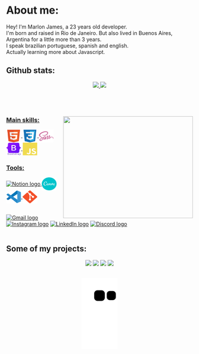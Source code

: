 # About me:
Hey! I'm Marlon James, a 23 years old developer. <br>
I'm born and raised in Rio de Janeiro. But also lived in Buenos Aires, Argentina for a little more than 3 years.<br>
I speak brazilian portuguese, spanish and english.<br>
Actually learning more about Javascript.

## Github stats:
<div align="center">
  <a href="https://github.com/MarlonJames99">
  <img height="140em" src="https://awesome-github-stats.azurewebsites.net/user-stats/MarlonJames99?cardType=level-alternate&theme=radical&Ring=d8bc3e&Background=000000&Text=FFFFFF&Title=d8bc3e&Border=FFFFFF" />
  <img height="140em" src="https://github-readme-streak-stats.herokuapp.com?user=MarlonJames99&date_format=M%20j%5B%2C%20Y%5D&background=000000&border=FFFFFF&stroke=FFFFFF&ring=d8bc3e&fire=d8bc3e&currStreakNum=FFFFFF&sideNums=FFFFFF&currStreakLabel=d8bc3e&sideLabels=FFFFFF&dates=FFFFFF"/>
</div><br><br><br>
  
<!--   <img height="130em" src="https://github-readme-stats.vercel.app/api?username=MarlonJames99&show_icons=true&hide_title=true&include_all_commits=true&count_private=true&bg_color=000&icon_color=d8bc3e&text_color=fff"/> -->
  
<div>
  <img align="right" width="350" height="275" src="https://github-readme-stats.vercel.app/api/top-langs/?username=MarlonJames99&hide_title=true&layout=default&langs_count=7&theme=swift&border_radius=15&border_color=000&exclude_repo=The_Game_Store"/>
  
### Main skills:
  <div align="left">
    <img align="center" alt="HTML logo" height="35" width="40" src="https://raw.githubusercontent.com/devicons/devicon/master/icons/html5/html5-original.svg">
    <img align="center" alt="CSS logo" height="35" width="40" src="https://raw.githubusercontent.com/devicons/devicon/master/icons/css3/css3-original.svg">
    <img align="center" alt="SCSS logo" height="35" width="40" src="https://raw.githubusercontent.com/devicons/devicon/master/icons/sass/sass-original.svg">
    <img align="center" alt="Bootstrap logo" height="35" width="40" src="https://raw.githubusercontent.com/devicons/devicon/master/icons/bootstrap/bootstrap-original-wordmark.svg">
    <img align="center" alt="Javascript logo" height="35" width="40" src="https://raw.githubusercontent.com/devicons/devicon/master/icons/javascript/javascript-plain.svg">
  </div>
  
### Tools:
  <div align="left"> 
    <img align="center" alt="Notion logo" height="35" width="40" src="https://raw.githubusercontent.com/simple-icons/simple-icons/master/icons/notion.svg">
    <img align="center" alt="Canva logo" height="35" width="40" src="https://raw.githubusercontent.com/devicons/devicon/master/icons/canva/canva-original.svg">
    <img align="center" alt="Visual Studio Code logo" height="35" width="40" src="https://raw.githubusercontent.com/devicons/devicon/master/icons/vscode/vscode-original.svg">
    <img align="center" alt="Git logo" height="35" width="40" src="https://raw.githubusercontent.com/devicons/devicon/master/icons/git/git-original.svg">
  
  </div>
 
##
  
<div> 
  <a href="mailto:marlonjamesdev@gmail.com"><img src="https://img.shields.io/badge/Gmail-D14836?style=for-the-badge&logo=gmail&logoColor=white" alt="Gmail logo"></a>
  <a href="https://instagram.com/marlonjamesrc"><img src="https://img.shields.io/badge/-Instagram-%23E4405F?style=for-the-badge&logo=instagram&logoColor=white" alt="Instagram logo"></a>
  <a href="https://www.linkedin.com/in/marlon-james-rc"><img src="https://img.shields.io/badge/-LinkedIn-%230077B5?style=for-the-badge&logo=linkedin&logoColor=white" alt="LinkedIn logo"></a> 
  <a href="https://discord.gg/xrVtsSYd"><img src="https://img.shields.io/badge/Discord-7289DA?style=for-the-badge&logo=discord&logoColor=white" alt="Discord logo"></a> 
  
</div>

<br>

## Some of my projects:
<div align="center">
  <img height="130em" src="https://github-readme-stats.vercel.app/api/pin/?username=MarlonJames99&repo=Flappy_Bird&bg_color=000&icon_color=d8bc3e&text_color=fff&title_color=d8bc3e&border_radius=15" />
  <img height="130em" src="https://github-readme-stats.vercel.app/api/pin/?username=MarlonJames99&repo=Space_Invaders&bg_color=000&icon_color=d8bc3e&text_color=fff&title_color=d8bc3e&border_radius=15" />
  <img height="130em" src="https://github-readme-stats.vercel.app/api/pin/?username=MarlonJames99&repo=Genius_Memory&bg_color=000&icon_color=d8bc3e&text_color=fff&title_color=d8bc3e&border_radius=15" />
  <img height="130em" src="https://github-readme-stats.vercel.app/api/pin/?username=MarlonJames99&repo=Dino_Game&bg_color=000&icon_color=d8bc3e&text_color=fff&title_color=d8bc3e&border_radius=15" />
</div>
  
  ##
  
<div align="center">
  
  ![Snake animation](https://github.com/MarlonJames99/MarlonJames99/blob/output/github-contribution-grid-snake.svg)
  
</div>
